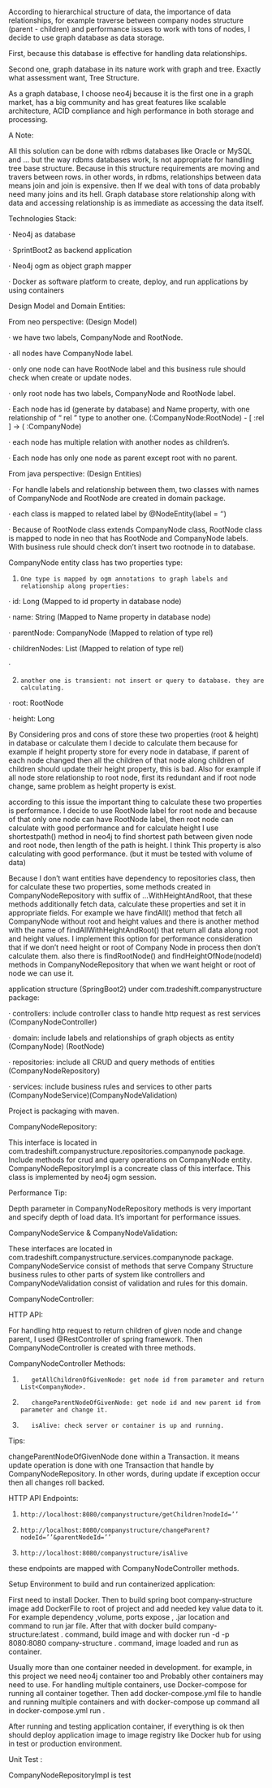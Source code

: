 According to hierarchical structure of data, the importance of data relationships, for example traverse between company nodes structure (parent - children) and performance issues to work with tons of nodes, I decide to use graph database as data storage.

First, because this database is effective for handling data relationships.

Second one, graph database in its nature work with graph and tree. Exactly what assessment want, Tree Structure.

As a graph database, I choose neo4j because it is the first one in a graph market, has a big community and has great features like scalable architecture, ACID compliance and high performance in both storage and processing.

A Note:

All this solution can be done with rdbms databases like Oracle or MySQL and … but the way rdbms databases work, Is not appropriate for handling tree base structure. Because in this structure requirements are moving and travers between rows. in other words, in rdbms, relationships between data means join and join is expensive. then If we deal with tons of data probably need many joins and its hell. Graph database store relationship along with data and accessing relationship is as immediate as accessing the data itself.

Technologies Stack:

·         Neo4j as database

·         SprintBoot2 as backend application

·         Neo4j ogm as object graph mapper

·         Docker as software platform to create, deploy, and run applications by using containers

Design Model and Domain Entities:

From neo perspective: (Design Model)

·         we have two labels, CompanyNode and RootNode.

·         all nodes have CompanyNode label.

·         only one node can have RootNode label and this business rule should check when create or update nodes.

·         only root node has two labels, CompanyNode and RootNode label.

·         Each node has id (generate by database) and Name property, with one relationship of “ rel ” type to another one.  (:CompanyNode:RootNode) - [ :rel ] -> ( :CompanyNode)

·         each node has multiple relation with another nodes as children’s.

·         Each node has only one node as parent except root with no parent.

From java perspective: (Design Entities)

·         For handle labels and relationship between them, two classes with names of CompanyNode and RootNode are created in domain package.

·          each class is mapped to related label by @NodeEntity(label = ‘’)

·         Because of RootNode class extends CompanyNode class, RootNode class is mapped to node in neo that has RootNode and CompanyNode labels. With business rule should check don’t insert two rootnode in to database.

CompanyNode entity class has two properties type:

1.     One type is mapped by ogm annotations to graph labels and relationship along properties:

 

·         id: Long (Mapped to id property in database node)

·         name: String (Mapped to Name property in database node)

·         parentNode: CompanyNode (Mapped to relation of type rel)

·         childrenNodes: List<CompanyNode> (Mapped to relation of type rel)

·          

2.     another one is transient: not insert or query to database. they are calculating.

 

·         root: RootNode

·         height: Long

By Considering pros and cons of store these two properties (root & height) in database or calculate them I decide to calculate them because for example if height property store for every node in database, if parent of each node changed then all the children of that node along children of children should update their height property, this is bad. Also for example if all node store relationship to root node, first its redundant and if root node change, same problem as height property is exist.

according to this issue the important thing to calculate these two properties is performance. I decide to use RootNode label for root node and because of that only one node can have RootNode label, then root node can calculate with good performance and for calculate height I use shortestpath() method in neo4j to find shortest path between given node and root node, then length of the path is height. I think This property is also calculating with good performance. (but it must be tested with volume of data)

Because I don’t want entities have dependency to repositories class, then for calculate these two properties, some methods created in CompanyNodeRepository with suffix of …WithHeightAndRoot, that these methods additionally fetch data, calculate these properties and set it in appropriate fields. For example we have findAll() method that fetch all CompanyNode without root and height values and there is another method with the name of findAllWithHeightAndRoot() that return all data along root and height values. I implement this option for performance consideration that if we don’t need height or root of Company Node in process then don’t calculate them. also there is findRootNode() and findHeightOfNode(nodeId) methods in CompanyNodeRepository that when we want height or root of node we can use it.

application structure (SpringBoot2) under com.tradeshift.companystructure package:

·         controllers: include controller class to handle http request as rest services (CompanyNodeController)

·         domain: include labels and relationships of graph objects as entity (CompanyNode) (RootNode)

·         repositories: include all CRUD and query methods of entities (CompanyNodeRepository)

·          services: include business rules and services to other parts (CompanyNodeService)(CompanyNodeValidation)

Project is packaging with maven.

CompanyNodeRepository:

This interface is located in com.tradeshift.companystructure.repositories.companynode package. Include methods for crud and query operations on CompanyNode entity. CompanyNodeRepositoryImpl is a concreate class of this interface. This class is implemented by neo4j ogm session.

Performance Tip:

Depth parameter in CompanyNodeRepository methods is very important and specify depth of load data. It’s important for performance issues.

CompanyNodeService & CompanyNodeValidation:

These interfaces are located in com.tradeshift.companystructure.services.companynode package. CompanyNodeService consist of methods that serve Company Structure business rules to other parts of system like controllers and CompanyNodeValidation consist of validation and rules for this domain.

CompanyNodeController:

HTTP API:

For handling http request to return children of given node and change parent, I used @RestController of spring framework. Then CompanyNodeController is created with three methods.

CompanyNodeController Methods:

1.        getAllChildrenOfGivenNode: get node id from parameter and return List<CompanyNode>.

2.        changeParentNodeOfGivenNode: get node id and new parent id from parameter and change it.

3.        isAlive: check server or container is up and running.

 

Tips:

changeParentNodeOfGivenNode done within a Transaction. it means update operation is done with one Transaction that handle by CompanyNodeRepository. In other words, during update if exception occur then all changes roll backed.

HTTP API Endpoints:

1.     http://localhost:8080/companystructure/getChildren?nodeId=’’

2.     http://localhost:8080/companystructure/changeParent?nodeId=’’&parentNodeId=’’

3.     http://localhost:8080/companystructure/isAlive

these endpoints are mapped with CompanyNodeController methods.

Setup Environment to build and run containerized application:

First need to install Docker. Then to build spring boot company-structure image add DockerFile to root of project and add needed key value data to it. For example dependency ,volume, ports expose , .jar location and command to run jar file. After that with docker build company-structure:latest . command, build image and with docker run -d -p 8080:8080 company-structure . command, image loaded and run as container.

Usually more than one container needed in development. for example, in this project we need neo4j container too and Probably other containers may need to use. For handling multiple containers, use Docker-compose for running all container together. Then add docker-compose.yml file to handle and running multiple containers and with docker-compose up command all in docker-compose.yml run .

After running and testing application container, if everything is ok then should deploy application image to image registry like Docker hub for using in test or production environment.

Unit Test :

CompanyNodeRepositoryImpl is test
